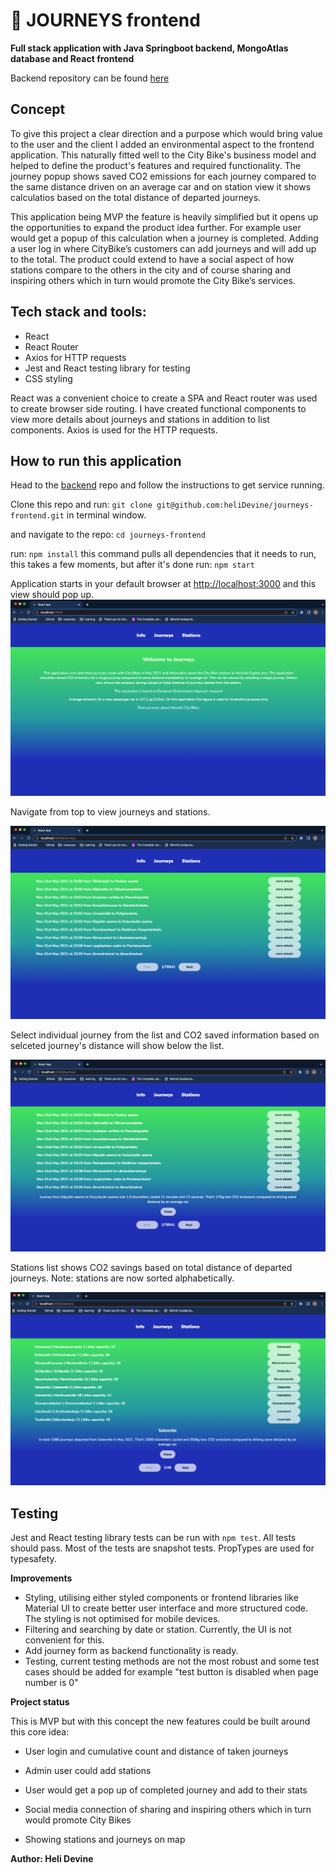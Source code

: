 # 🚴 JOURNEYS frontend

**Full stack application with Java Springboot backend,
MongoAtlas database and React frontend**

Backend repository can be found [here](https://github.com/heliDevine/journeys)

## Concept

To give this project a clear direction and a purpose which would bring value to the user and the client
I added an environmental aspect to the frontend application. This naturally fitted well to the City Bike's
business model and helped to define the product's features and required functionality.
The journey popup shows saved CO2 emissions for each journey compared to the same distance driven on an average car and on station view it shows calculatios based on the total distance of departed journeys.

This application being MVP the feature is heavily simplified but it opens up the opportunities to expand the product idea further. For example user would get a popup of this calculation when a journey is completed. Adding a user log in where CityBike’s customers can add journeys and will add up to the total. The product could extend to have a social aspect of how stations compare to the others in the city and of course sharing and inspiring others which in turn would promote the City Bike’s services.

## Tech stack and tools:

- React
- React Router
- Axios for HTTP requests
- Jest and React testing library for testing
- CSS styling

React was a convenient choice to create a SPA and React router was used to create browser side routing. I have created functional components to view more details about journeys and stations in addition to list components. Axios is used for the HTTP requests.

## How to run this application

Head to the [backend](https://github.com/heliDevine/journeys) repo and follow the instructions to get service running.

Clone this repo and run: `git clone git@github.com:heliDevine/journeys-frontend.git` in terminal window.

and navigate to the repo: `cd journeys-frontend`

run:
`npm install` this command pulls all dependencies that it needs to run, this takes a few moments, but after it's done run:
`npm start`

Application starts in your default browser at [http://localhost:3000](http://localhost:3000) and this view should pop up.
![alt text](screenshots/journeys_welcomepage.png 'Welcome page')

Navigate from top to view journeys and stations.

![alt text](screenshots/journeys_listview.png 'List of journeys')

Select individual journey from the list and CO2 saved information
based on selceted journey's distance will show below the list.

![alt text](screenshots/journeys_popUp.png 'Journey details view')

Stations list shows CO2 savings based on total distance of departed journeys.
Note: stations are now sorted alphabetically.

![alt text](screenshots/journeys_stationPopup.png 'Stations view')

## Testing

Jest and React testing library tests can be run with
`npm test`. All tests should pass. Most of the tests are snapshot tests. PropTypes are used for typesafety.

**Improvements**

- Styling, utilising either styled components or frontend libraries like Material UI to create better user interface and more structured code. The styling is not optimised for mobile devices.
- Filtering and searching by date or station. Currently, the UI is not convenient for this.
- Add journey form as backend functionality is ready.
- Testing, current testing methods are not the most robust and some test cases should be added for example "test button is disabled when page number is 0"

**Project status**

This is MVP but with this
concept the new features could be built around this core idea:

- User login and cumulative count and distance of taken journeys

- Admin user could add stations
- User would get a pop up of completed journey and add to their stats
- Social media connection of sharing and inspiring others which in turn would promote City Bikes
- Showing stations and journeys on map

**Author: Heli Devine**
